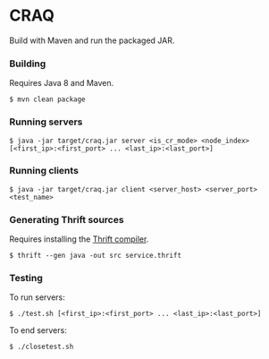 # CRAQ

Build with Maven and run the packaged JAR.

### Building
Requires Java 8 and Maven.
```
$ mvn clean package
```

### Running servers
```
$ java -jar target/craq.jar server <is_cr_mode> <node_index> [<first_ip>:<first_port> ... <last_ip>:<last_port>]
```

### Running clients
```
$ java -jar target/craq.jar client <server_host> <server_port> <test_name>
```

### Generating Thrift sources
Requires installing the [Thrift compiler](https://thrift.apache.org/download).
```
$ thrift --gen java -out src service.thrift
```

### Testing
To run servers:
```
$ ./test.sh [<first_ip>:<first_port> ... <last_ip>:<last_port>]
```
To end servers:
```
$ ./closetest.sh
```
